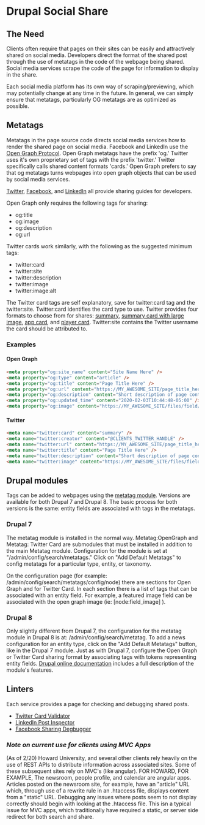 # Drupal Social Share

## The Need

Clients often require that pages on their sites can be easily and attractively shared on social media. Developers direct the format of the shared post through the use of metatags in the code of the webpage being shared. Social media services scrape the code of the page for information to display in the share.

Each social media platform has its own way of scraping/previewing, which may potentially change at any time in the future. In general, we can simply ensure that metatags, particularly OG metatags are as optimized as possible.

## Metatags

Metatags in the page source code directs social media services how to render the shared page on social media. Facebook and LinkedIn use the [Open Graph Protocol](https://ogp.me/). Open Graph metatags have the prefix 'og.' Twitter uses it's own proprietary set of tags with the prefix 'twitter.' Twitter specifically calls shared content formats 'cards.' Open Graph prefers to say that og metatags turns webpages into open graph objects that can be used by social media services.

[Twitter](https://developer.twitter.com/en/docs/tweets/optimize-with-cards/overview/abouts-cards), [Facebook](https://developers.facebook.com/docs/sharing/webmasters/), and [LinkedIn](https://www.linkedin.com/help/linkedin/answer/46687/making-your-website-shareable-on-linkedin?lang=en) all provide sharing guides for developers.

Open Graph only requires the following tags for sharing:

- og:title
- og:image
- og:description
- og:url

Twitter cards work similarly, with the following as the suggested minimum tags:

- twitter:card
- twitter:site
- twitter:description
- twitter:image
- twitter:image:alt

The Twitter card tags are self explanatory, save for twitter:card tag and the twitter:site. Twitter:card identifies the card type to use. Twitter provides four formats to choose from for shares: [summary](https://developer.twitter.com/en/docs/tweets/optimize-with-cards/overview/summary), [summary card with large image](https://developer.twitter.com/en/docs/tweets/optimize-with-cards/overview/summary-card-with-large-image), [app card](https://developer.twitter.com/en/docs/tweets/optimize-with-cards/overview/app-card), and [player card](https://developer.twitter.com/en/docs/tweets/optimize-with-cards/overview/player-card). Twitter:site contains the Twitter username the card should be attributed to.

### Examples

#### Open Graph

```html
<meta property="og:site_name" content="Site Name Here" />
<meta property="og:type" content="article" />
<meta property="og:title" content="Page Title Here" />
<meta property="og:url" content="https://MY_AWESOME_SITE/page_title_here" />
<meta property="og:description" content="Short description of page content goes here." />
<meta property="og:updated_time" content="2020-02-03T10:44:48-05:00" />
<meta property="og:image" content="https://MY_AWESOME_SITE/files/field/image/SOCIAL_IMAGE.jpg" />
```

#### Twitter

```html
<meta name="twitter:card" content="summary" />
<meta name="twitter:creator" content="@CLIENTS_TWITTER_HANDLE" />
<meta name="twitter:url" content="https://MY_AWESOME_SITE/page_title_here" />
<meta name="twitter:title" content="Page Title Here" />
<meta name="twitter:description" content="Short description of page content goes here." />
<meta name="twitter:image" content="https://MY_AWESOME_SITE/files/field/image/SOCIAL_IMAGE.jpg" />
```

## Drupal modules

Tags can be added to webpages using the [metatag module](https://www.drupal.org/project/metatag). Versions are available for both Drupal 7 and Drupal 8. The basic process for both versions is the same: entity fields are associated with tags in the metatags.

### Drupal 7

The metatag module is installed in the normal way. Metatag:OpenGraph and Metatag: Twitter Card are submodules that must be installed in addition to the main Metatag module. Configuration for the module is set at "/admin/config/search/metatags." Click on "Add Default Metatags" to config metatags for a particular type, entity, or taxonomy.

On the configuration page (for example: /admin/config/search/metatags/config/node) there are sections for Open Graph and for Twitter Card. In each section there is a list of tags that can be associated with an entity field. For example, a featured image field can be associated with the open graph image (ie: [node:field_image] ).

### Drupal 8

Only slightly different from Drupal 7, the configuration for the metatag module in Drupal 8 is at: /admin/config/search/metatag. To add a news configuration for an entity type, click on the "Add Default Metatags" button, like in the Drupal 7 module. Just as with Drupal 7, configure the Open Graph or Twitter Card sharing format by associating tags with tokens representing entity fields. [Drupal online documentation](https://www.drupal.org/docs/8/modules/metatag/features-of-metatag-for-drupal-8) includes a full description of the module's features.

## Linters

Each service provides a page for checking and debugging shared posts.

- [Twitter Card Validator](https://cards-dev.twitter.com/validator)
- [LinkedIn Post Inspector](https://www.linkedin.com/post-inspector/)
- [Facebook Sharing Degbugger](https://developers.facebook.com/tools/debug/)

### _Note on current use for clients using MVC Apps_

(As of 2/20) Howard University, and several other clients rely heavily on the use of REST APIs to distribute information across associated sites. Some of these subsequent sites rely on MVC's (like angular). FOR HOWARD, FOR EXAMPLE, The newsroom, people profile, and calendar are angular apps. Articles posted on the newsroom site, for example, have an "article" URL which, through use of a rewrite rule in an .htaccess file, displays content from a "static" URL. Debugging any issues where posts seem to not display correctly should begin with looking at the .htaccess file. This isn a typical issue for MVC apps, which traditionally have required a static, or server side redirect for both search and share.
